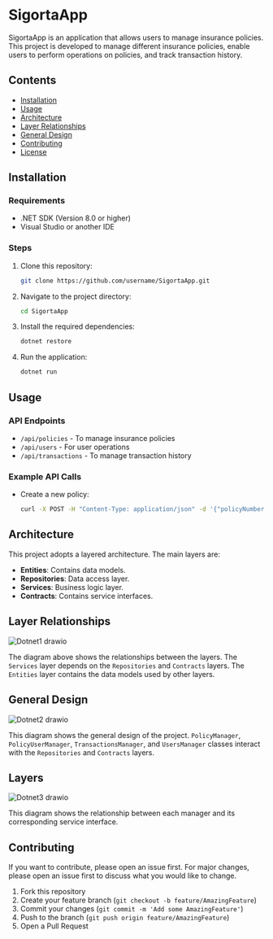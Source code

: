 # SigortaApp

SigortaApp is an application that allows users to manage insurance policies. This project is developed to manage different insurance policies, enable users to perform operations on policies, and track transaction history.

## Contents
- [Installation](#installation)
- [Usage](#usage)
- [Architecture](#architecture)
- [Layer Relationships](#layer-relationships)
- [General Design](#general-design)
- [Contributing](#contributing)
- [License](#license)

## Installation

### Requirements
- .NET SDK (Version 8.0 or higher)
- Visual Studio or another IDE

### Steps
1. Clone this repository:
    ```bash
    git clone https://github.com/username/SigortaApp.git
    ```
2. Navigate to the project directory:
    ```bash
    cd SigortaApp
    ```
3. Install the required dependencies:
    ```bash
    dotnet restore
    ```
4. Run the application:
    ```bash
    dotnet run
    ```

## Usage

### API Endpoints
- `/api/policies` - To manage insurance policies
- `/api/users` - For user operations
- `/api/transactions` - To manage transaction history

### Example API Calls
- Create a new policy:
    ```bash
    curl -X POST -H "Content-Type: application/json" -d '{"policyNumber":"12345","policyName":"Health Insurance"}' http://localhost:5000/api/policies
    ```

## Architecture

This project adopts a layered architecture. The main layers are:
- **Entities**: Contains data models.
- **Repositories**: Data access layer.
- **Services**: Business logic layer.
- **Contracts**: Contains service interfaces.

## Layer Relationships

![Dotnet1 drawio](https://github.com/ATalhaTimur/insurance-app/assets/93510585/19def7e6-cc27-4b2b-802c-ae6a865003a5)


The diagram above shows the relationships between the layers. The `Services` layer depends on the `Repositories` and `Contracts` layers. The `Entities` layer contains the data models used by other layers.

## General Design

![Dotnet2 drawio](https://github.com/ATalhaTimur/insurance-app/assets/93510585/aef1f485-97a3-42ac-9edc-8348819d11f7)

This diagram shows the general design of the project. `PolicyManager`, `PolicyUserManager`, `TransactionsManager`, and `UsersManager` classes interact with the `Repositories` and `Contracts` layers.

## Layers

![Dotnet3 drawio](https://github.com/ATalhaTimur/insurance-app/assets/93510585/0bc552cd-e0cb-41fe-8fdf-3dc9a4f8d976)


This diagram shows the relationship between each manager and its corresponding service interface.

## Contributing

If you want to contribute, please open an issue first. For major changes, please open an issue first to discuss what you would like to change.

1. Fork this repository
2. Create your feature branch (`git checkout -b feature/AmazingFeature`)
3. Commit your changes (`git commit -m 'Add some AmazingFeature'`)
4. Push to the branch (`git push origin feature/AmazingFeature`)
5. Open a Pull Request


